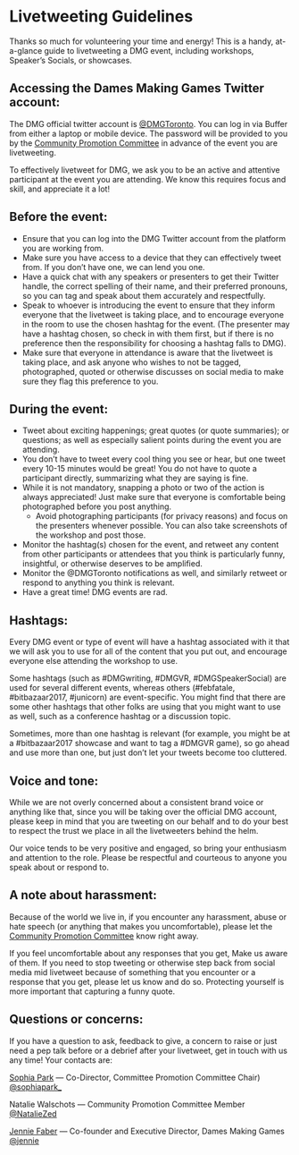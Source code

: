 # Livetweeting Guidelines

Thanks so much for volunteering your time and energy! This is a handy, at-a-glance guide to livetweeting a DMG event, including workshops, Speaker’s Socials, or showcases.

## Accessing the Dames Making Games Twitter account:

The DMG official twitter account is [@DMGToronto](https://twitter.com/dmgtoronto). You can log in via Buffer from either a laptop or mobile device. The password will be provided to you by the [Community Promotion Committee](https://governance.dmg.to/committees/community-care.html) in advance of the event you are livetweeting.

To effectively livetweet for DMG, we ask you to be an active and attentive participant at the event you are attending. We know this requires focus and skill, and appreciate it a lot!

## Before the event:

- Ensure that you can log into the DMG Twitter account from the platform you are working from.
- Make sure you have access to a device that they can effectively tweet from. If you don’t have one, we can lend you one.
- Have a quick chat with any speakers or presenters to get their Twitter handle, the correct spelling of their name, and their preferred pronouns, so you can tag and speak about them accurately and respectfully.
- Speak to whoever is introducing the event to ensure that they inform everyone that the livetweet is taking place, and to encourage everyone in the room to use the chosen hashtag for the event. (The presenter may have a hashtag chosen, so check in with them first, but if there is no preference then the responsibility for choosing a hashtag falls to DMG).
- Make sure that everyone in attendance is aware that the livetweet is taking place, and ask anyone who wishes to not be tagged, photographed, quoted or otherwise discusses on social media to make sure they flag this preference to you.

## During the event:

- Tweet about exciting happenings; great quotes (or quote summaries); or questions; as well as especially salient points during the event you are attending.
- You don’t have to tweet every cool thing you see or hear, but one tweet every 10-15 minutes would be great! You do not have to quote a participant directly, summarizing what they are saying is fine.
- While it is not mandatory, snapping a photo or two of the action is always appreciated! Just make sure that everyone is comfortable being photographed before you post anything.
  - Avoid photographing participants (for privacy reasons) and focus on the presenters whenever possible. You can also take screenshots of the workshop and post those.
- Monitor the hashtag(s) chosen for the event, and retweet any content from other participants or attendees that you think is particularly funny, insightful, or otherwise deserves to be amplified.
- Monitor the @DMGToronto notifications as well, and similarly retweet or respond to anything you think is relevant.
- Have a great time! DMG events are rad.

## Hashtags:
Every DMG event or type of event will have a hashtag associated with it that we will ask you to use for all of the content that you put out, and encourage everyone else attending the workshop to use.

Some hashtags (such as #DMGwriting, #DMGVR, #DMGSpeakerSocial) are used for several different events, whereas others (#febfatale, #bitbazaar2017, #junicorn) are event-specific. You might find that there are some other hashtags that other folks are using that you might want to use as well, such as a conference hashtag or a discussion topic.

Sometimes, more than one hashtag is relevant (for example, you might be at a #bitbazaar2017 showcase and want to tag a #DMGVR game), so go ahead and use more than one, but just don’t let your tweets become too cluttered.

## Voice and tone:
While we are not overly concerned about a consistent brand voice or anything like that, since you will be taking over the official DMG account, please keep in mind that you are tweeting on our behalf and to do your best to respect the trust we place in all the livetweeters behind the helm.

Our voice tends to be very positive and engaged, so bring your enthusiasm and attention to the role. Please be respectful and courteous to anyone you speak about or respond to.

## A note about harassment:
Because of the world we live in, if you encounter any harassment, abuse or hate speech (or anything that makes you uncomfortable), please let the [Community Promotion Committee](https://governance.dmg.to/committees/community-care.html) know right away.

If you feel uncomfortable about any responses that you get, Make us aware of them. If you need to stop tweeting or otherwise step back from social media mid livetweet because of something that you encounter or a response that you get, please let us know and do so. Protecting yourself is more important that capturing a funny quote.

## Questions or concerns:
If you have a question to ask, feedback to give, a concern to raise or just need a pep talk before or a debrief after your livetweet, get in touch with us any time! Your contacts are:

[Sophia Park](mailto:sophia@dmg.to) — Co-Director, Committee Promotion Committee Chair)  
[@sophiapark_](https://twitter.com/sophiapark_)

Natalie Walschots — Community Promotion Committee Member  
[@NatalieZed](https://twitter.com/NatalieZed)

[Jennie Faber](mailto:jennie@dmg.to) — Co-founder and Executive Director, Dames Making Games  
[@jennie](https://twitter.com/jennie)
